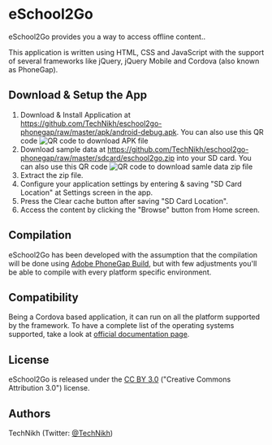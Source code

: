 # eSchool2Go #
eSchool2Go provides you a way to access offline content..

This application is written using HTML, CSS and JavaScript with the support of several frameworks like jQuery, jQuery Mobile and Cordova (also known as PhoneGap).

## Download & Setup the App ##
1. Download & Install Application at https://github.com/TechNikh/eschool2go-phonegap/raw/master/apk/android-debug.apk. You can also use this QR code ![QR code to download APK file](https://github.com/TechNikh/eschool2go-phonegap/raw/master/apk/qrcode-to-download-android-app.png)
2. Download sample data at https://github.com/TechNikh/eschool2go-phonegap/raw/master/sdcard/eschool2go.zip into your SD card. You can also use this QR code ![QR code to download samle data zip file](https://github.com/TechNikh/eschool2go-phonegap/raw/master/sdcard/qrcode-to-download-sample-content-for-sdcard.png)
3. Extract the zip file.
4. Configure your application settings by entering & saving "SD Card Location" at Settings screen in the app.
5. Press the Clear cache button after saving "SD Card Location".
6. Access the content by clicking the "Browse" button from Home screen.

## Compilation ##
eSchool2Go has been developed with the assumption that the compilation will be done using [Adobe PhoneGap Build](http://build.phonegap.com/), but with few adjustments you'll be able to compile with every platform specific environment.

## Compatibility ##
Being a Cordova based application, it can run on all the platform supported by the framework. To have a complete list of the operating systems supported, take a look at [official documentation page](http://phonegap.com/about/feature).

## License ##
eSchool2Go is released under the [CC BY 3.0](http://creativecommons.org/licenses/by/3.0/) ("Creative Commons Attribution 3.0") license.

## Authors ##
TechNikh (Twitter: [@TechNikh](https://twitter.com/TechNikh))
